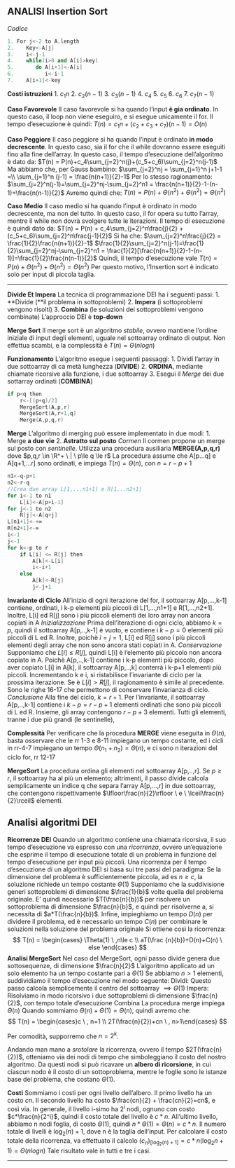 **ANALISI Insertion Sort**
---
*Codice*
```cpp
1. For j<-2 to A.length
2.    Key<-A[j]
3.    i<-j-1
4.    while(i>0 and A[i]>key)
5.       do A[i+1]<-A[i]
6.          i<-i-1
7.    A[i+1]<-key
```

**Costi istruzioni**
	1. $c_1n$
	2. $c_2(n-1)$
	3. $c_3(n-1)$
	4. $c_4$
	5. $c_5$
	6. $c_6$
	7. $c_7(n-1)$

**Caso Favorevole**
	Il caso favorevole si ha quando l’input **è gia ordinato**. In questo caso, il loop non viene eseguiro, e si esegue unicamente il for.
	Il tempo d’esecuzione è quindi:
	$T(n) = c_1n+(c_2+c_3+c_7)(n-1) = O(n)$

**Caso Peggiore**
	Il caso peggiore si ha quando l’input è ordinato **in modo decrescente**. In questo caso, sia il for che il while dovranno essere eseguiti fino alla fine dell’array.
	In questo caso, il tempo d’esecuzione dell’algoritmo è dato da:
	$T(n) = P(n)+c_4\sum_{j=2}^n(j)+(c_5+c_6)\sum_{j=2}^n(j-1)$
	Ma abbiamo che, per Gauss bambino:
	$\sum_{j=2}^nj = \sum_{j=1}^n j+1-1 =\\ \sum_{j=1}^n (j-1) = \frac{n(n+1)}{2}-1$
	Per lo stesso ragionamento:
	$\sum_{j=2}^n(j-1)=\sum_{j=2}^nj-\sum_{j=2}^n1 = \frac{n(n+1)}{2}-1-(n-1)=\frac{n(n-1)}{2}$
	Avremo quindi che:
	$T(n) = P(n)+\Theta(n^2)+\Theta(n^2) = \Theta(n^2)$

**Caso Medio**
	Il caso medio si ha quando l’input è ordinato in modo decrescente, ma non del tutto.
	In questo caso, il for opera su tutto l’array, mentre il while non dovrà svolgere tutte le iterazioni.
	Il tempo di esecuzione è quindi dato da:
	$T(n) = P(n) + c_4\sum_{j=2}^n\frac{j}{2} +(c_5+c_6)\sum_{j=2}^n\frac{j-1}{2}$
	Si ha che:
	$\sum_{j=2}^n\frac{j}{2} = \frac{1}{2}\frac{n(n+1)}{2}-1$
	$\frac{1}{2}\sum_{j=2}^n(j-1)=\frac{1}{2}\sum_{j=2}^nj-\sum_{j=2}^n1 = \frac{1}{2}[\frac{n(n+1)}{2}-1-(n-1)]=\frac{1}{2}\frac{n(n-1)}{2}$
	Quindi, il tempo d’esecuzione vale
	$T(n) = P(n)+\Theta(n^2)+\Theta(n^2)=\Theta(n^2)$
	Per questo motivo, l’Insertion sort è indicato solo per input di piccola taglia.

---
**Divide Et Impera**
	La tecnica di programmazione DEI ha i seguenti passi:
	1. **Divide (**il problema in sottoproblemi)
	2. **Impera** (i sottoproblemi vengono risolti)
	3. **Combina** (le soluzioni dei sottoproblemi vengono combinate)
	L’approccio DEI è **top-down**

**Merge Sort**
	Il merge sort è un algoritmo _stabile_, ovvero mantiene l’ordine iniziale di input degli elementi, uguale nel sottoarray ordinato di output. Non effettua scambi, e la complessità è
	$T(n) = \Theta(nlogn)$

**Funzionamento**
	L’algoritmo esegue i seguenti passaggi:
	1. Dividi l’array in due sottoarray di ca metà lunghezza (**DIVIDE**)
	2. **ORDINA**, mediante chiamate ricorsive alla funzione, i due sottoarray
	3. Esegui il _Merge_ dei due sottarray ordinati (**COMBINA**)
```c++
if p<q then
	r<-[(p+q)/2]
	MergeSort(A,p,r)
	MergeSort(A,r+1,q)
	Merge(A,p,q,r)

```

**Merge**
	L’algoritmo di merging può essere implementato in due modi:
	1. Merge **a due vie**
	2. **Astratto sul posto**
	*Cormen*
	Il cormen propone un merge sul posto con _sentinelle_.
	Utilizza una procedura ausiliaria **MERGE(A,p,q,r)** dove
	$p,q,r \in \R^+ \ | \ p\le q \le r$
	La procedura assume che A[p…q] e A[q+1,…r] sono ordinati, e impiega $T(n) = \Theta(n)$, con $n=r-p+1$
```c++
n1<-q-p+1
n2<-r-q
//Crea due array L[1,..,n1+1] e R[1...n2+1]
for i<-1 to n1
	L[i]<-A[p+i-1]
for j<-1 to n2
	R[j]<-A[q+j]
L[n1+1]<-+∞
R[n2+1]<-∞
i<-1
j<-1
for k<-p to r
	if L[i] <= R[j] then
		A[k]<-L[i]
		i<-i+1
	else
		A[k]<-R[j]
		j<-j+1
```

**Invariante di Ciclo**
	All’inizio di ogni iterazione del for, il sottoarray A[p,…,k-1] contiene, ordinati, i k-p elementi più piccoli di L[1,…,n1+1] e R[1,…,n2+1].
	Inoltre, L[i] ed R[j] sono i più piccoli elementi dei loro array non ancora copiati in A
	*Inizializzazione*
		Prima dell’iterazione di ogni ciclo, abbiamo $k=p$, quindi il sottoarray A[p,..,k-1] è vuoto, e contiene i $k-p=0$ elementi più piccoli di L ed R.
		Inoltre, poichè $i=j=1$, L[i] ed R[j] sono i più piccoli elementi degli array che non sono ancora stati copiati in A.
	*Conservazione*
		Supponiamo che $L[i]\le R[j]$, quindi L[i] è l’elemento più piccolo non ancora copiato in A.
		Poichè A[p,..,k-1] contiene i k-p elementi più piccolo, dopo aver copiato L[i] in A[k], il sottoarray A[p,..,k] conterrà i k-p+1 elementi più piccoli. Incrementando k e i, si ristabilisce l’invariante di ciclo per la prossima iterazione.
		Se è $L[i]>R[j]$, il ragionamento è simile al precedente. Sono le righe 16-17 che permettono di conservare l’invarianza di ciclo.
	*Conclusione*
		Alla fine del ciclo, $k=r+1$.
		Per l’invariante, il sottoarray A[p,..,k-1] contiene i $k-p=r-p+1$ elementi ordinati che sono più piccoli di L ed R.
		Insieme, gli array contengono $r-p+3$ elementi. Tutti gli elementi, tranne i due più grandi (le sentinelle),

**Complessità**
	Per verificare che la procedura **MERGE** viene eseguita in $\Theta(n)$, basta osservare che le rr 1-3 e 8-11 impiegano un tempo costante, ed i cicli in rr-4-7 impiegano un tempo $\Theta(n_1+n_2)=\Theta(n)$, e ci sono n iterazioni del ciclo for, rr 12-17

**MergeSort**
	La procedura ordina gli elementi nel sottoarray A[p,..,r]. Se $p\ge r$, il sottoarray ha al più un elemento; altrimenti, il passo divide calcola semplicamente un indice q che separa l’array A[p,…,r] in due sottoarray, che contengono rispettivamente $\lfloor\frac{n}{2}\rfloor \ e \ \lceil\frac{n}{2}\rceil$ elementi.

**Analisi algoritmi DEI**
---
**Ricorrenze DEI**
	Quando un algoritmo contiene una chiamata ricorsiva, il suo tempo d’esecuzione va espresso con una _ricorrenza_, ovvero un’equazione che esprime il tempo di esecuzione totale di un problema in funzione del tempo d’esecuzione per input più piccoli.
	Una ricorrenza per il tempo d’esecuzione di un algoritmo DEI si basa sui tre passi del paradigma:
	Se la dimensione del problema è sufficientemente piccola, ad es $n\ge c$, la soluzione richiede un tempo costante $\Theta(1)$
	Supponiamo che la suddivisione generi sottoproblemi di dimensione $\frac{1}{b}$ volte quella del problema originale. E’ quindi necessario $T(\frac{n}{b})$ per risolvere un sottoproblema di dimensione $\frac{n}{b}$, e quindi per risolverne a, si necessita di $a*T(\frac{n}{b})$. Infine, impieghiamo un tempo $D(n)$ per dividere il problema, ed è necessario un tempo $C(n)$ per combinare le soluzioni nella soluzione del problema originale
	Si ottiene così la ricorrenza:
	$$ T(n) = \begin{cases} \Theta(1) \ ,n\le c \\ aT(\frac {n}{b})+D(n)+C(n) \ else \end{cases} $$
**Analisi MergeSort**
	Nel caso del MergeSort, ogni passo divide genera due sottosequenze, di dimensione $\frac{n}{2}$
	L’algoritmo applicato ad un solo elemento ha un tempo costante pari a $\Theta(1)$
	Se abbiamo $n>1$ elementi, suddividiamo il tempo d’esecuzione nel modo seguente:
	Dividi:
		Questo passo calcola semplicemente il centro del sottoarray $\implies \Theta(1)$
	Impera:
		Risolviamo in modo ricorsivo i due sottoproblemi di dimensione $\frac{n}{2}$, con tempo totale d’esecuzione
	Combina
		La procedura merge impiega $\Theta(n)$
	Quando sommiamo $\Theta(n)+\Theta(1)=\Theta(n)$, quindi avremo che:
	$$ T(n) = \begin{cases}c \ , n=1 \\ 2T(\frac{n}{2})+cn \ , n>1\end{cases} $$

Per comodità, supporremo che $n=2^k$.

Andando man mano a _srotolare_ la ricorrenza, ovvero il tempo $2T(\frac{n}{2})$, otteniamo via dei nodi di tempo che simboleggiano il costo del nostro algoritmo. Da questi nodi si può ricavare un **albero di ricorsione**, in cui ciascun nodo è il costo di un sottoproblema, mentre le foglie sono le istanze base del problema, che costano $\Theta(1)$.

**Costi**
	Sommiamo i costi per ogni livello dell’albero.
	Il primo livello ha un costo $cn$.
	Il secondo livello ha costo $\frac{cn}{2} + \frac{cn}{2}=cn$, e così via.
	In generale, il livello i-simo ha $2^i$ nodi, ognuno con costo $c*\frac{n}{2^i}$, quindi il costo totale del livello è $c*n$.
	All’ultimo livello, abbiamo n nodi foglia, di costo $\Theta(1)$, quindi $n*\Theta(1) = \Theta(n) = c*n$.
	Il numero totale di livelli è $\log_2(n)+1$, dove n è la taglia dell’input.
	Per calcolare il costo totale della ricorrenza, va effettuato il calcolo $(c_n)_[\log_2(n)+1]=c*n(\log_2n+1)=\Theta(nlogn)$
	Tale risultato vale in tutti e tre i casi.

---


